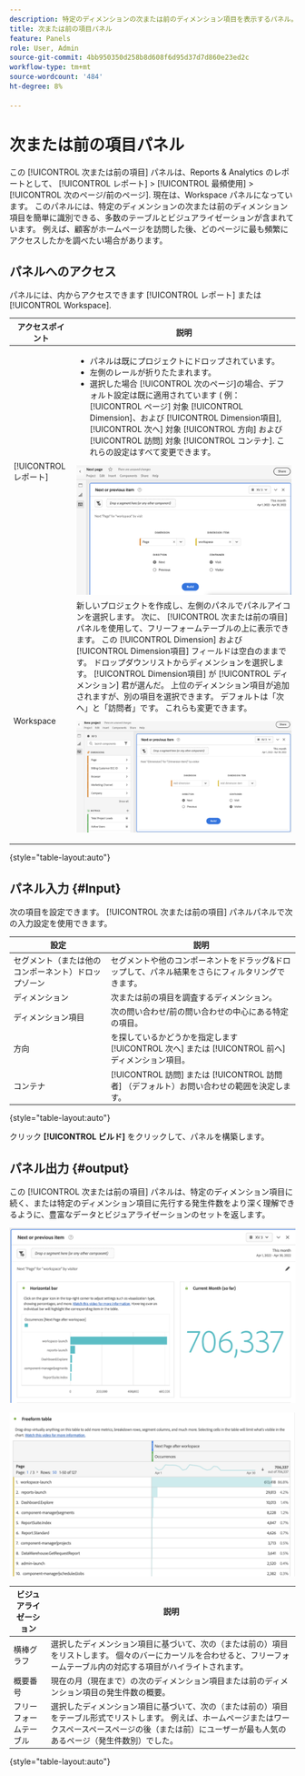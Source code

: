 ```yaml
---
description: 特定のディメンションの次または前のディメンション項目を表示するパネル。
title: 次または前の項目パネル
feature: Panels
role: User, Admin
source-git-commit: 4bb950350d258b8d608f6d95d37d7d860e23ed2c
workflow-type: tm+mt
source-wordcount: '484'
ht-degree: 8%

---
```



# 次または前の項目パネル

この [!UICONTROL 次または前の項目] パネルは、Reports &amp; Analytics のレポートとして、 [!UICONTROL レポート] > [!UICONTROL 最頻使用] > [!UICONTROL 次のページ/前のページ]. 現在は、Workspace パネルになっています。 このパネルには、特定のディメンションの次または前のディメンション項目を簡単に識別できる、多数のテーブルとビジュアライゼーションが含まれています。 例えば、顧客がホームページを訪問した後、どのページに最も頻繁にアクセスしたかを調べたい場合があります。

## パネルへのアクセス

パネルには、内からアクセスできます [!UICONTROL レポート] または [!UICONTROL Workspace].

| アクセスポイント | 説明 |
| --- | --- |
| [!UICONTROL レポート] | <ul><li>パネルは既にプロジェクトにドロップされています。</li><li>左側のレールが折りたたまれます。</li><li>選択した場合 [!UICONTROL 次のページ]の場合、デフォルト設定は既に適用されています ( 例： [!UICONTROL ページ] 対象 [!UICONTROL Dimension]、および [!UICONTROL Dimension項目], [!UICONTROL 次へ] 対象 [!UICONTROL 方向] および [!UICONTROL 訪問] 対象 [!UICONTROL コンテナ]. これらの設定はすべて変更できます。</li></ul>![次/前のパネル](assets/next-previous.png) |
| Workspace | 新しいプロジェクトを作成し、左側のパネルでパネルアイコンを選択します。 次に、 [!UICONTROL 次または前の項目] パネルを使用して、フリーフォームテーブルの上に表示できます。 この [!UICONTROL Dimension] および [!UICONTROL Dimension項目] フィールドは空白のままです。 ドロップダウンリストからディメンションを選択します。 [!UICONTROL Dimension項目] が [!UICONTROL ディメンション] 君が選んだ。 上位のディメンション項目が追加されますが、別の項目を選択できます。 デフォルトは「次へ」と「訪問者」です。 これらも変更できます。<p>![次/前のパネル](assets/next-previous2.png) |

{style=&quot;table-layout:auto&quot;}

## パネル入力 {#Input}

次の項目を設定できます。 [!UICONTROL 次または前の項目] パネルパネルで次の入力設定を使用できます。

| 設定 | 説明 |
| --- | --- |
| セグメント（または他のコンポーネント）ドロップゾーン | セグメントや他のコンポーネントをドラッグ&amp;ドロップして、パネル結果をさらにフィルタリングできます。 |
| ディメンション | 次または前の項目を調査するディメンション。 |
| ディメンション項目 | 次の問い合わせ/前の問い合わせの中心にある特定の項目。 |
| 方向 | を探しているかどうかを指定します [!UICONTROL 次へ] または [!UICONTROL 前へ] ディメンション項目。 |
| コンテナ | [!UICONTROL 訪問] または [!UICONTROL 訪問者] （デフォルト）お問い合わせの範囲を決定します。 |

{style=&quot;table-layout:auto&quot;}

クリック **[!UICONTROL ビルド]** をクリックして、パネルを構築します。

## パネル出力 {#output}

この [!UICONTROL 次または前の項目] パネルは、特定のディメンション項目に続く、または特定のディメンション項目に先行する発生件数をより深く理解できるように、豊富なデータとビジュアライゼーションのセットを返します。

![次/前のパネル出力](assets/next-previous-output.png)

![次/前のパネル出力](assets/next-previous-output2.png)

| ビジュアライゼーション | 説明 |
| --- | --- |
| 横棒グラフ | 選択したディメンション項目に基づいて、次の（または前の）項目をリストします。 個々のバーにカーソルを合わせると、フリーフォームテーブル内の対応する項目がハイライトされます。 |
| 概要番号 | 現在の月（現在まで）の次のディメンション項目または前のディメンション項目の発生件数の概要。 |
| フリーフォームテーブル | 選択したディメンション項目に基づいて、次の（または前の）項目をテーブル形式でリストします。 例えば、ホームページまたはワークスペースペースページの後（または前）にユーザーが最も人気のあるページ（発生件数別）でした。 |

{style=&quot;table-layout:auto&quot;}

